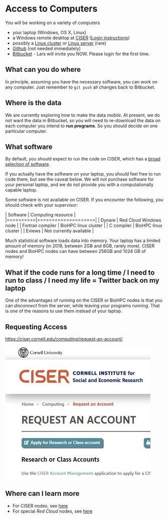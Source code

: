 # Access to Computers

You will be working on a variety of computers
+ your laptop (Windows, OS X, Linux)
+ a Windows remote desktop at [CISER](https://ciser.cornell.edu/computing/) ([Login instructions](https://ciser.cornell.edu/computing/computing-help/how-to-login/))
+ possibly a [Linux cluster](https://biohpc.cornell.edu/lab/lab.aspx) or [Linux server](https://www2.vrdc.cornell.edu/news/ecco/step-1-requesting-an-ecco-account/ecco-account-creation/) (rare)
+ [Github](https://github.com/) (not needed immediately)
+ [Bitbucket](https://bitbucket.org/account/signup/) - Lars will invite you NOW. Please login for the first time.

## What can you do where
In principle, assuming you have the necessary software, you can work on any computer. Just remember to `git push` all changes back to Bitbucket.

## Where is the data
We are currently exploring how to make the data *mobile*. At present, we do not want the data in Bitbucket, so you will need to re-download the data on each computer you intend to **run programs**. So you should decide on one particular computer.

## What software
By default, you should expect to run the code on CISER, which has a [broad selection of software](https://ciser.cornell.edu/computing/software/).

If you actually have the software on your laptop, you should feel free to run code there, but see the caveat below. We will not purchase software for your personal laptop, and we do not provide you with a computationally capable laptop.

Some software is not available on CISER. If you encounter the following, you should check with your supervisor:

| Software | Computing resource |
|==========|====================|
| Dynare   | Red Cloud Windows node |
| Fortran compiler | BioHPC linux cluster |
| C compiler  | BioHPC linux cluster |
| Eviews | Not currently available |

Much statistical software loads data into memory. Your laptop has a limited amount of memory (in 2018, between 2GB and 8GB, rarely more). CISER nodes and BioHPC nodes can have between 256GB and 1024 GB of memory!

## What if the code runs for a long time / I need to run to class / I need my life = Twitter back on my laptop

One of the advantages of running on the CISER or BioHPC nodes is that you can *disconnect* from the server, while leaving your programs running. That is one of the reasons to use them instead of your laptop. 

## Requesting Access

https://ciser.cornell.edu/computing/request-an-account/

[![CISER request](../images/ciser-request-account-1.png)](https://ciser.cornell.edu/computing/request-an-account/)


## Where can I learn more
+ For CISER nodes, see [here](https://ciser.cornell.edu/computing/computing-help/how-to-login/)
+ For special *Red Cloud* nodes, see [here](https://github.com/labordynamicsinstitute/replicability-training/wiki/Connect-to-a-Ciser-Custom-Red-Cloud-Machine)
